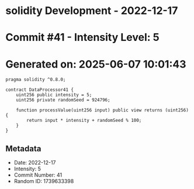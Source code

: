 ﻿# solidity Development - 2022-12-17
# Commit #41 - Intensity Level: 5
# Generated on: 2025-06-07 10:01:43
```solidity
pragma solidity ^0.8.0;

contract DataProcessor41 {
    uint256 public intensity = 5;
    uint256 private randomSeed = 924796;

    function processValue(uint256 input) public view returns (uint256) {
        return input * intensity + randomSeed % 100;
    }
}
```
## Metadata
- Date: 2022-12-17
- Intensity: 5
- Commit Number: 41
- Random ID: 1739633398

